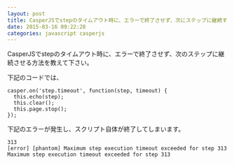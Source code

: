 ```yaml
---
layout: post
title: CasperJSでstepのタイムアウト時に、エラーで終了させず、次にステップに継続する方法
date: 2015-03-16 09:22:28
categories: javascript casperjs
---
```

<p>CasperJSでstepのタイムアウト時に、エラーで終了させず、次のステップに継続させる方法を教えて下さい。</p>

<p>下記のコードでは、</p>

```
casper.on('step.timeout', function(step, timeout) {
  this.echo(step);
  this.clear();
  this.page.stop();
});
```

<p>下記のエラーが発生し、スクリプト自体が終了してしまいます。</p>

```
313
[error] [phantom] Maximum step execution timeout exceeded for step 313
Maximum step execution timeout exceeded for step 313
```
